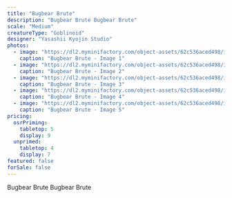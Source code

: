 ```yaml
---
title: "Bugbear Brute"
description: "Bugbear Brute Bugbear Brute"
scale: "Medium"
creatureType: "Goblinoid"
designer: "Yasashii Kyojin Studio"
photos:
  - image: "https://dl2.myminifactory.com/object-assets/62c536aced498/images/720X720-bugbear-c-bob-ps.jpg"
    caption: "Bugbear Brute - Image 1"
  - image: "https://dl2.myminifactory.com/object-assets/62c536aced498/images/720X720-bugbear-13.jpg"
    caption: "Bugbear Brute - Image 2"
  - image: "https://dl2.myminifactory.com/object-assets/62c536aced498/images/720X720-bugbear-11.jpg"
    caption: "Bugbear Brute - Image 3"
  - image: "https://dl2.myminifactory.com/object-assets/62c536aced498/images/230X230-20230209-p1120512.jpg"
    caption: "Bugbear Brute - Image 4"
  - image: "https://dl2.myminifactory.com/object-assets/62c536aced498/images/230X230-20230209-p1120516.jpg"
    caption: "Bugbear Brute - Image 5"
pricing:
  osrPriming:
    tabletop: 5
    display: 9
  unprimed:
    tabletop: 4
    display: 7
featured: false
forSale: false
---
```


Bugbear Brute Bugbear Brute